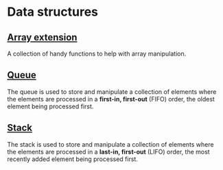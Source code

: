 # Data structures
## [Array extension](./src/array_ext.cairo)
A collection of handy functions to help with array manipulation.

## [Queue](./src/queue.cairo)

The queue is used to store and manipulate a collection of elements where the elements are processed in a **first-in, first-out** (FIFO) order, the oldest element being processed first.

## [Stack](./src/stack.cairo)

The stack is used to store and manipulate a collection of elements where the elements are processed in a **last-in, first-out** (LIFO) order, the most recently added element being processed first.
